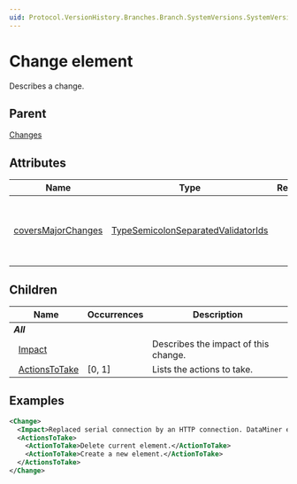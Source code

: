```yaml
---
uid: Protocol.VersionHistory.Branches.Branch.SystemVersions.SystemVersion.MajorVersions.MajorVersion.Changes.Change
---
```


# Change element

Describes a change.

## Parent

[Changes](xref:Protocol.VersionHistory.Branches.Branch.SystemVersions.SystemVersion.MajorVersions.MajorVersion.Changes)

## Attributes

|Name|Type|Required|Description|
|--- |--- |--- |--- |
|[coversMajorChanges](xref:Protocol.VersionHistory.Branches.Branch.SystemVersions.SystemVersion.MajorVersions.MajorVersion.Changes.Change-coversMajorChanges)|[TypeSemicolonSeparatedValidatorIds](xref:Protocol-TypeSemicolonSeparatedValidatorIds)||Specifies the major changes this major change covers.|

## Children

|Name|Occurrences|Description|
|--- |--- |--- |
|***All***|||
|&nbsp;&nbsp;[Impact](xref:Protocol.VersionHistory.Branches.Branch.SystemVersions.SystemVersion.MajorVersions.MajorVersion.Changes.Change.Impact)||Describes the impact of this change.|
|&nbsp;&nbsp;[ActionsToTake](xref:Protocol.VersionHistory.Branches.Branch.SystemVersions.SystemVersion.MajorVersions.MajorVersion.Changes.Change.ActionsToTake)|[0, 1]|Lists the actions to take.|

## Examples

```xml
<Change>
  <Impact>Replaced serial connection by an HTTP connection. DataMiner element might get corrupted.</Impact>
  <ActionsToTake>
    <ActionToTake>Delete current element.</ActionToTake>
    <ActionToTake>Create a new element.</ActionToTake>
  </ActionsToTake>
</Change>
```
